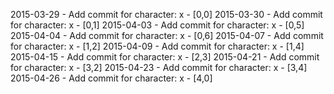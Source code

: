 2015-03-29 - Add commit for character: x - [0,0]
2015-03-30 - Add commit for character: x - [0,1]
2015-04-03 - Add commit for character: x - [0,5]
2015-04-04 - Add commit for character: x - [0,6]
2015-04-07 - Add commit for character: x - [1,2]
2015-04-09 - Add commit for character: x - [1,4]
2015-04-15 - Add commit for character: x - [2,3]
2015-04-21 - Add commit for character: x - [3,2]
2015-04-23 - Add commit for character: x - [3,4]
2015-04-26 - Add commit for character: x - [4,0]
